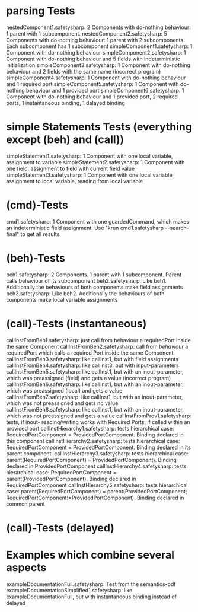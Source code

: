 parsing Tests
==========================
nestedComponent1.safetysharp: 2 Components with do-nothing behaviour: 1 parent with 1 subcomponent.
nestedComponent2.safetysharp: 5 Components with do-nothing behaviour: 1 parent with 2 subcomponents. Each subcomponent has 1 subcomponent
simpleComponent1.safetysharp: 1 Component with do-nothing behaviour
simpleComponent2.safetysharp: 1 Component with do-nothing behaviour and 5 fields with indeterministic initialization
simpleComponent3.safetysharp: 1 Component with do-nothing behaviour and 2 fields with the same name (incorrect program)
simpleComponent4.safetysharp: 1 Component with do-nothing behaviour and 1 required port
simpleComponent5.safetysharp: 1 Component with do-nothing behaviour and 1 provided port
simpleComponent6.safetysharp: 1 Component with do-nothing behaviour and 1 provided port, 2 required ports, 1 instantaneous binding, 1 delayed binding


simple Statements Tests
(everything except (beh) and (call))
==========================
simpleStatement1.safetysharp: 1 Component with one local variable, assignment to variable
simpleStatement2.safetysharp: 1 Component with one field, assignment to field with current field value
simpleStatement3.safetysharp: 1 Component with one local variable, assignment to local variable, reading from local variable


(cmd)-Tests
==========================
cmd1.safetysharp: 1 Component with one guardedCommand, which makes an indeterministic field assignment. Use "krun cmd1.safetysharp --search-final" to get all results


(beh)-Tests
==========================
beh1.safetysharp: 2 Components. 1 parent with 1 subcomponent. Parent calls behaviour of its subcomponent
beh2.safetysharp: Like beh1. Additionally  the behaviours of both components make field assignments
beh3.safetysharp: Like beh2. Additionally  the behaviours of both components make local variable assignments


(call)-Tests (instantaneous)
==========================
callInstFromBeh1.safetysharp: just call from behaviour a requiredPort inside the same Component
callInstFromBeh2.safetysharp: call from _behaviour_ a requiredPort which calls a required Port inside the same Component
callInstFromBeh3.safetysharp: like callInst1, but with field assignments
callInstFromBeh4.safetysharp: like callInst3, but with input-parameters
callInstFromBeh5.safetysharp: like callInst1, but with an inout-parameter, which was preassigned (field) and gets a value (incorrect program)
callInstFromBeh6.safetysharp: like callInst1, but with an inout-parameter, which was preassigned (local) and gets a value
callInstFromBeh7.safetysharp: like callInst1, but with an inout-parameter, which was not preassigned and gets no value
callInstFromBeh8.safetysharp: like callInst1, but with an inout-parameter, which was not preassigned and gets a value
callInstFromProv1.safetysharp: tests, if inout- reading/writing works with Required Ports, if called within an provided port
callInstHierarchy1.safetysharp: tests hierarchical case: RequiredPortComponent = ProvidedPortComponent. Binding declared in this component
callInstHierarchy2.safetysharp: tests hierarchical case: RequiredPortComponent = ProvidedPortComponent. Binding declared in its parent component.
callInstHierarchy3.safetysharp: tests hierarchical case: parent(RequiredPortComponent) = ProvidedPortComponent). Binding declared in ProvidedPortComponent
callInstHierarchy4.safetysharp: tests hierarchical case: RequiredPortComponent = parent(ProvidedPortComponent). Binding declared in RequiredPortComponent
callInstHierarchy5.safetysharp: tests hierarchical case: parent(RequiredPortComponent) = parent(ProvidedPortComponent; RequiredPortComponent!=ProvidedPortComponent). Binding declared in common parent


(call)-Tests (delayed)
==========================


Examples which combine several aspects
==========================
exampleDocumentationFull.safetysharp: Test from the semantics-pdf
exampleDocumentationSimplified1.safetysharp: like exampleDocumentationFull, but with instantaneous binding instead of delayed